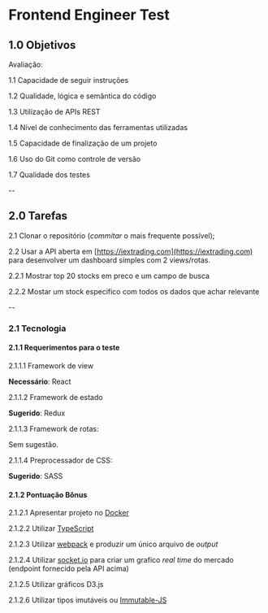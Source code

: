 # Frontend Engineer Test

## 1.0 Objetivos

Avaliação:

1.1 Capacidade de seguir instruções

1.2 Qualidade, lógica e semântica do código

1.3 Utilização de APIs REST

1.4 Nível de conhecimento das ferramentas utilizadas

1.5 Capacidade de finalização de um projeto

1.6 Uso do Git como controle de versão

1.7 Qualidade dos testes

--

## 2.0 Tarefas

2.1 Clonar o repositório (_commitar_ o mais frequente possível);

2.2 Usar a API aberta em [https://iextrading.com](https://iextrading.com) para desenvolver um dashboard simples com 2 views/rotas.

2.2.1 Mostrar top 20 stocks em preco e um campo de busca

2.2.2 Mostar um stock especifico com todos os dados que achar relevante

--

### 2.1 Tecnologia



#### 2.1.1 Requerimentos para o teste

2.1.1.1 Framework de view

**Necessário**: React

2.1.1.2 Framework de estado

**Sugerido**: Redux

2.1.1.3 Framework de rotas:

Sem sugestão.

2.1.1.4 Preprocessador de CSS:

**Sugerido**: SASS



#### 2.1.2 Pontuação Bônus

2.1.2.1 Apresentar projeto no [Docker](https://www.docker.com/)

2.1.2.2 Utilizar [TypeScript](https://www.typescriptlang.org/)

2.1.2.3 Utilizar [webpack](https://webpack.js.org/) e produzir um único arquivo de _output_

2.1.2.4 Utilizar [socket.io](https://socket.io) para criar um grafico _real time_ do mercado (endpoint fornecido pela API acima)

2.1.2.5 Utilizar gráficos D3.js

2.1.2.6 Utilizar tipos imutáveis ou [Immutable-JS](https://facebook.github.io/immutable-js/)
